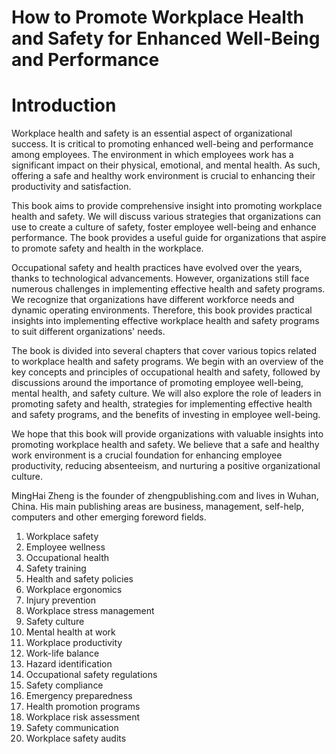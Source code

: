 # How to Promote Workplace Health and Safety for Enhanced Well-Being and Performance

# Introduction

Workplace health and safety is an essential aspect of organizational success. It is critical to promoting enhanced well-being and performance among employees. The environment in which employees work has a significant impact on their physical, emotional, and mental health. As such, offering a safe and healthy work environment is crucial to enhancing their productivity and satisfaction.

This book aims to provide comprehensive insight into promoting workplace health and safety. We will discuss various strategies that organizations can use to create a culture of safety, foster employee well-being and enhance performance. The book provides a useful guide for organizations that aspire to promote safety and health in the workplace.

Occupational safety and health practices have evolved over the years, thanks to technological advancements. However, organizations still face numerous challenges in implementing effective health and safety programs. We recognize that organizations have different workforce needs and dynamic operating environments. Therefore, this book provides practical insights into implementing effective workplace health and safety programs to suit different organizations' needs.

The book is divided into several chapters that cover various topics related to workplace health and safety programs. We begin with an overview of the key concepts and principles of occupational health and safety, followed by discussions around the importance of promoting employee well-being, mental health, and safety culture. We will also explore the role of leaders in promoting safety and health, strategies for implementing effective health and safety programs, and the benefits of investing in employee well-being.

We hope that this book will provide organizations with valuable insights into promoting workplace health and safety. We believe that a safe and healthy work environment is a crucial foundation for enhancing employee productivity, reducing absenteeism, and nurturing a positive organizational culture.

MingHai Zheng is the founder of zhengpublishing.com and lives in Wuhan, China. His main publishing areas are business, management, self-help, computers and other emerging foreword fields.





1. Workplace safety
2. Employee wellness
3. Occupational health
4. Safety training
5. Health and safety policies
6. Workplace ergonomics
7. Injury prevention
8. Workplace stress management
9. Safety culture
10. Mental health at work
11. Workplace productivity
12. Work-life balance
13. Hazard identification
14. Occupational safety regulations
15. Safety compliance
16. Emergency preparedness
17. Health promotion programs
18. Workplace risk assessment
19. Safety communication
20. Workplace safety audits

